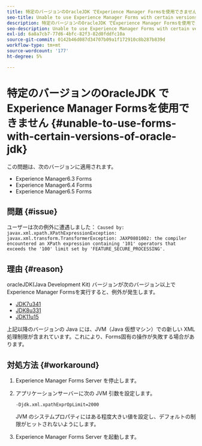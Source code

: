 ```yaml
---
title: 特定のバージョンのOracleJDK でExperience Manager Formsを使用できません
seo-title: Unable to use Experience Manager Forms with certain versions of Oracle JDK
description: 特定のバージョンのOracleJDK でExperience Manager Formsを使用できません
seo-description: Unable to use Experience Manager Forms with certain versions of Oracle JDK
exl-id: 6a8a7cb7-77d6-4bfc-82f3-82d0fddfc10a
source-git-commit: 0142b46d087d34707b09a1f172910c8b287b839d
workflow-type: tm+mt
source-wordcount: '177'
ht-degree: 5%

---
```


# 特定のバージョンのOracleJDK でExperience Manager Formsを使用できません {#unable-to-use-forms-with-certain-versions-of-oracle-jdk}

この問題は、次のバージョンに適用されます。

* Experience Manager6.3 Forms
* Experience Manager6.4 Forms
* Experience Manager6.5 Forms

## 問題 {#issue}

ユーザーは次の例外に遭遇しました：
`Caused by: javax.xml.xpath.XPathExpressionException: javax.xml.transform.TransformerException: JAXP0801002: the compiler encountered an XPath expression containing '101' operators that exceeds the '100' limit set by 'FEATURE_SECURE_PROCESSING'.`

## 理由 {#reason}

oracleJDK(Java Development Kit) バージョンが次のバージョン以上でExperience Manager Formsを実行すると、例外が発生します。

* [JDK7u341](https://www.oracle.com/java/technologies/javase/7u341-relnotes.html)
* [JDK8u331](https://www.oracle.com/java/technologies/javase/8u331-relnotes.html)
* [JDK11u15](https://www.oracle.com/java/technologies/javase/11-0-15-relnotes.html)

上記以降のバージョンの Java には、JVM（Java 仮想マシン）での新しい XML 処理制限が含まれています。これにより、Forms固有の操作が失敗する場合があります。

## 対処方法 {#workaround}

1. Experience Manager Forms Server を停止します。
1. アプリケーションサーバーに次の JVM 引数を設定します。

   `-Djdk.xml.xpathExprOpLimit=2000`

   JVM のシステムプロパティにはある程度大きい値を設定し、デフォルトの制限がヒットされないようにします。

1. Experience Manager Forms Server を起動します。
